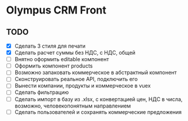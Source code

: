 # Olympus CRM Front

## TODO

* [x] Сделать 3 стиля для печати
* [x] Сделать расчет суммы без НДС, с НДС, общей
* [ ] Внятно оформить editable компонент
* [ ] Оформить компонент products
* [ ] Возможно запаковать коммерческое в абстрактный компонент
* [ ] Сконструировать реальное API, подключить его
* [ ] Вынести компании, продукты и коммерческое в vuex
* [ ] Сделать фильтрацию
* [ ] Сделать импорт в базу из .xlsx, с конвертацией цен, НДС в числа, возможно, человекопонятным направлением
* [ ] Сделать пользователей и сохранять коммерческие предложения

